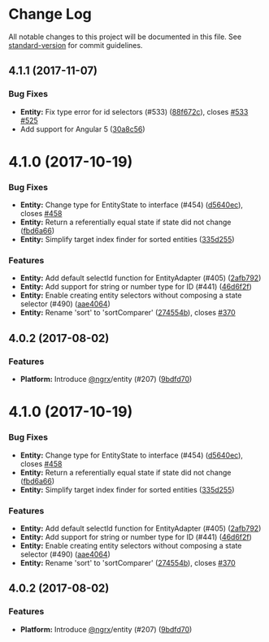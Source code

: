 # Change Log

All notable changes to this project will be documented in this file.
See [standard-version](https://github.com/conventional-changelog/standard-version) for commit guidelines.

<a name="4.1.1"></a>
## 4.1.1 (2017-11-07)


### Bug Fixes

* **Entity:** Fix type error for id selectors (#533) ([88f672c](https://github.com/ngrx/platform/commit/88f672c)), closes [#533](https://github.com/ngrx/platform/issues/533) [#525](https://github.com/ngrx/platform/issues/525)
* Add support for Angular 5 ([30a8c56](https://github.com/ngrx/platform/commit/30a8c56))



<a name="4.1.0"></a>
# 4.1.0 (2017-10-19)


### Bug Fixes

* **Entity:** Change type for EntityState to interface (#454) ([d5640ec](https://github.com/ngrx/platform/commit/d5640ec)), closes [#458](https://github.com/ngrx/platform/issues/458)
* **Entity:** Return a referentially equal state if state did not change ([fbd6a66](https://github.com/ngrx/platform/commit/fbd6a66))
* **Entity:** Simplify target index finder for sorted entities ([335d255](https://github.com/ngrx/platform/commit/335d255))


### Features

* **Entity:** Add default selectId function for EntityAdapter (#405) ([2afb792](https://github.com/ngrx/platform/commit/2afb792))
* **Entity:** Add support for string or number type for ID (#441) ([46d6f2f](https://github.com/ngrx/platform/commit/46d6f2f))
* **Entity:** Enable creating entity selectors without composing a state selector (#490) ([aae4064](https://github.com/ngrx/platform/commit/aae4064))
* **Entity:** Rename 'sort' to 'sortComparer' ([274554b](https://github.com/ngrx/platform/commit/274554b)), closes [#370](https://github.com/ngrx/platform/issues/370)



<a name="4.0.2"></a>
## 4.0.2 (2017-08-02)


### Features

* **Platform:** Introduce [@ngrx](https://github.com/ngrx)/entity (#207) ([9bdfd70](https://github.com/ngrx/platform/commit/9bdfd70))




<a name="4.1.0"></a>
# 4.1.0 (2017-10-19)


### Bug Fixes

* **Entity:** Change type for EntityState to interface (#454) ([d5640ec](https://github.com/ngrx/platform/commit/d5640ec)), closes [#458](https://github.com/ngrx/platform/issues/458)
* **Entity:** Return a referentially equal state if state did not change ([fbd6a66](https://github.com/ngrx/platform/commit/fbd6a66))
* **Entity:** Simplify target index finder for sorted entities ([335d255](https://github.com/ngrx/platform/commit/335d255))


### Features

* **Entity:** Add default selectId function for EntityAdapter (#405) ([2afb792](https://github.com/ngrx/platform/commit/2afb792))
* **Entity:** Add support for string or number type for ID (#441) ([46d6f2f](https://github.com/ngrx/platform/commit/46d6f2f))
* **Entity:** Enable creating entity selectors without composing a state selector (#490) ([aae4064](https://github.com/ngrx/platform/commit/aae4064))
* **Entity:** Rename 'sort' to 'sortComparer' ([274554b](https://github.com/ngrx/platform/commit/274554b)), closes [#370](https://github.com/ngrx/platform/issues/370)



<a name="4.0.2"></a>
## 4.0.2 (2017-08-02)


### Features

* **Platform:** Introduce [@ngrx](https://github.com/ngrx)/entity (#207) ([9bdfd70](https://github.com/ngrx/platform/commit/9bdfd70))
